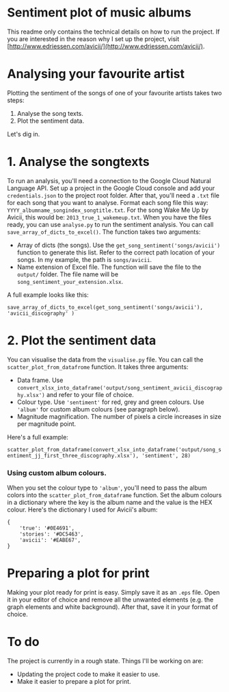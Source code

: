 # Sentiment plot of music albums

This readme only contains the technical details on how to run the project. If you are interested in the reason why I set up the project, visit [http://www.edriessen.com/avicii/](http://www.edriessen.com/avicii/).

# Analysing your favourite artist

Plotting the sentiment of the songs of one of your favourite artists takes two steps:

1. Analyse the song texts.
2. Plot the sentiment data.

Let's dig in.

# 1. Analyse the songtexts

To run an analysis, you'll need a connection to the Google Cloud Natural Language API. Set up a project in the Google Cloud console and add your `credentials.json` to the project root folder. After that, you'll need a `.txt` file for each song that you want to analyse. Format each song file this way: `YYYY_albumname_songindex_songtitle.txt`. For the song Wake Me Up by Avicii, this would be: `2013_true_1_wakemeup.txt`. When you have the files ready, you can use `analyse.py` to run the sentiment analysis. You can call `save_array_of_dicts_to_excel()`. The function takes two arguments:

- Array of dicts (the songs). Use the `get_song_sentiment('songs/avicii')` function to generate this list. Refer to the correct path location of your songs. In my example, the path is `songs/avicii`.
- Name extension of Excel file. The function will save the file to the `output/` folder. The file name will be `song_sentiment_your_extension.xlsx`.

A full example looks like this:

`save_array_of_dicts_to_excel(get_song_sentiment('songs/avicii'), 'avicii_discography' )`

# 2. Plot the sentiment data

You can visualise the data from the `visualise.py` file. You can call the `scatter_plot_from_datafrome` function. It takes three arguments:

- Data frame. Use `convert_xlsx_into_dataframe('output/song_sentiment_avicii_discography.xlsx')` and refer to your file of choice.
- Colour type. Use `'sentiment'` for red, grey and green colours. Use `'album'` for custom album colours (see paragraph below).
- Magnitude magnification. The number of pixels a circle increases in size per magnitude point.

Here's a full example:

`scatter_plot_from_dataframe(convert_xlsx_into_dataframe('output/song_sentiment_jj_first_three_discography.xlsx'), 'sentiment', 28)`


### Using custom album colours.


When you set the colour type to `'album'`, you'll need to pass the album colors into the `scatter_plot_from_dataframe` function. Set the album colours in a dictionary where the key is the album name and the value is the HEX colour. Here's the dictionary I used for Avicii's album:

```
{
    'true': '#0E4691',
    'stories': '#DC5463',
    'avicii': '#EABE67',
}
```

# Preparing a plot for print

Making your plot ready for print is easy. Simply save it as an `.eps` file. Open it in your editor of choice and remove all the unwanted elements (e.g. the graph elements and white background). After that, save it in your format of choice.

# To do

The project is currently in a rough state. Things I'll be working on are:

- Updating the project code to make it easier to use.
- Make it easier to prepare a plot for print.
